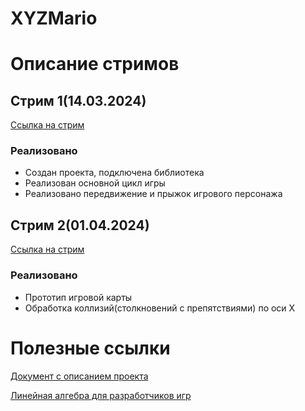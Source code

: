 # XYZMario

# Описание стримов
## Стрим 1(14.03.2024)
[Ссылка на стрим](https://kinescope.io/8svafsSGLhf6L1fZmLoiTE)

### Реализовано
+ Создан проекта, подключена библиотека
+ Реализован основной цикл игры
+ Реализовано передвижение и прыжок игрового персонажа

## Стрим 2(01.04.2024)
[Ссылка на стрим](https://kinescope.io/wqvQR9WUvxt9ffogyEunWk)

### Реализовано
+ Прототип игровой карты
+ Обработка коллизий(столкновений с препятствиями) по оси Х

# Полезные ссылки
[Документ с описанием проекта](https://docs.google.com/document/d/1SMq6WmKUL0sPptb1tUCcptVkXDKYMeNFUiX8O9cMxsE/edit?usp=sharing)

[Линейная алгебра для разработчиков игр](https://habr.com/ru/articles/131931/)
